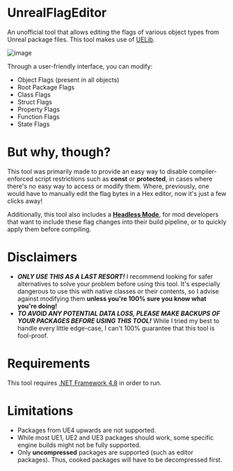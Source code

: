 # UnrealFlagEditor
 An unofficial tool that allows editing the flags of various object types from Unreal package files. This tool makes use of [UELib](https://github.com/EliotVU/Unreal-Library).

![image](https://github.com/Un-Drew/UnrealFlagEditor/assets/69184314/d6c5c5d7-03f0-493f-9f24-b0c03bcebd76)


 Through a user-friendly interface, you can modify:
 - Object Flags (present in all objects)
 - Root Package Flags
 - Class Flags
 - Struct Flags
 - Property Flags
 - Function Flags
 - State Flags

# But why, though?
This tool was primarily made to provide an easy way to disable compiler-enforced script restrictions such as **const** or **protected**, in cases where there's no easy way to access or modify them. Where, previously, one would have to manually edit the flag bytes in a Hex editor, now it's just a few clicks away!

Additionally, this tool also includes a [**Headless Mode**](https://github.com/Un-Drew/UnrealFlagEditor/wiki/Headless-Mode), for mod developers that want to include these flag changes into their build pipeline, or to quickly apply them before compiling.

# Disclaimers
- ***ONLY USE THIS AS A LAST RESORT!*** I recommend looking for safer alternatives to solve your problem before using this tool. It's especially dangerous to use this with native classes or their contents, so I advise against modifying them **unless you're 100% sure you know what you're doing!**
- ***TO AVOID ANY POTENTIAL DATA LOSS, PLEASE MAKE BACKUPS OF YOUR PACKAGES BEFORE USING THIS TOOL!*** While I tried my best to handle every little edge-case, I can't 100% guarantee that this tool is fool-proof.

# Requirements
This tool requires [.NET Framework 4.8](https://dotnet.microsoft.com/en-us/download/dotnet-framework/net48) in order to run.

# Limitations
- Packages from UE4 upwards are not supported.
- While most UE1, UE2 and UE3 packages should work, some specific engine builds might not be fully supported.
- Only **uncompressed** packages are supported (such as editor packages). Thus, cooked packages will have to be decompressed first.
